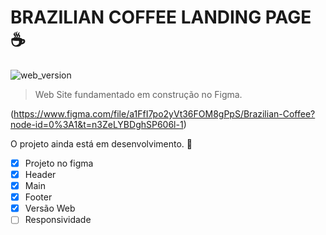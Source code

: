 # BRAZILIAN COFFEE LANDING PAGE ☕

![web_version](https://user-images.githubusercontent.com/123594568/235998484-68ec7efe-466e-4a80-924f-b994ad8be010.png)

> Web Site fundamentado em construção no Figma.

(https://www.figma.com/file/a1FfI7po2yVt36FOM8gPpS/Brazilian-Coffee?node-id=0%3A1&t=n3ZeLYBDghSP606l-1)

O projeto ainda está em desenvolvimento. 🥗

- [x] Projeto no figma
- [x] Header
- [x] Main
- [x] Footer
- [x] Versão Web
- [ ] Responsividade
